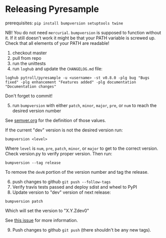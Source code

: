 # Releasing Pyresample

prerequisites: `pip install bumpversion setuptools twine`

NB! You do not need `mercurial`. `bumpversion` is supposed to function without it. If it still doesn't work it might be that your PATH variable is screwed up. Check that all elements of your PATH are readable!

1. checkout master
2. pull from repo
3. run the unittests
4. run `loghub` and update the `CHANGELOG.md` file:

```
loghub pytroll/pyresample -u <username> -st v0.8.0 -plg bug "Bugs fixed" -plg enhancement "Features added" -plg documentation "Documentation changes"
```

Don't forget to commit!

5. run `bumpversion` with either `patch`, `minor`, `major`, `pre`, or `num` to
reach the desired version number

See [semver.org](http://semver.org/) for the definition of those values.

If the current "dev" version is not the desired version run:

```
bumpversion <level>
```

Where `level` is `num`, `pre`, `patch`, `minor`, or `major` to get to the correct
version. Check version.py to verify proper version. Then run:

```
bumpversion --tag release
```

To remove the `devN` portion of the version number and tag the release.

6. push changes to github `git push --follow-tags`
7. Verify travis tests passed and deploy sdist and wheel to PyPI
8. Update version to "dev" version of next release:

```
bumpversion patch
```

Which will set the version to "X.Y.Zdev0"

See [this issue](https://github.com/peritus/bumpversion/issues/77) for more information.

9. Push changes to github `git push` (there shouldn't be any new tags).
